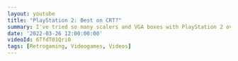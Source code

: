 ```yaml
---
layout: youtube
title: "PlayStation 2: Best on CRT?"
summary: I've tried so many scalers and VGA boxes with PlayStation 2 over the years - and interlaced video is always a shimmery mess. Tried Gran Turismo 3 on CRT this morning. I think it looks amazing! For me, this is how PlayStation 2 is supposed to look.
date: '2022-03-26 12:00:00:00'
videoId: 6TfdT01Qri0
tags: [Retrogaming, Videogames, Videos]
---
```


